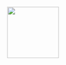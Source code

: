 <h1 align="center">
    <br>
        <img src="./github.com/xXh4x0RXx/C4NET/tree/main/Logo_Python.png" all="C4NET" width="120">